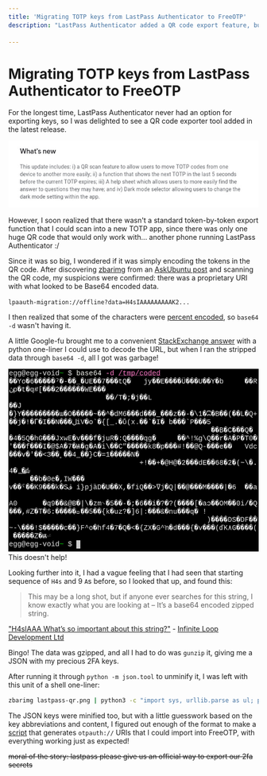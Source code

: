 ```yaml
---
title: 'Migrating TOTP keys from LastPass Authenticator to FreeOTP'
description: "LastPass Authenticator added a QR code export feature, but it's restricted to its own app. Let's break it!"

---
```


# Migrating TOTP keys from LastPass Authenticator to FreeOTP

For the longest time, LastPass Authenticator never had an option for exporting keys, so I was delighted to see a QR code exporter tool added in the latest release.

![The latest patch notes for LastPass Authenticator. It mentions "a QR scan feature to allow users to move TOTP codes from one device to another more easily"](/assets/blog/lastpass/patch-notes.jpg)

However, I soon realized that there wasn't a standard token-by-token export function that I could scan into a new TOTP app, since there was only one huge QR code that would only work with... another phone running LastPass Authenticator :/

Since it was so big, I wondered if it was simply encoding the tokens in the QR code. After discovering [zbarimg](https://sourceforge.net/projects/zbar/) from an [AskUbuntu post](https://askubuntu.com/questions/22871/software-to-read-a-qr-code) and scanning the QR code, my suspicions were confirmed: there was a proprietary URI with what looked to be Base64 encoded data.

`lpaauth-migration://offline?data=H4sIAAAAAAAAAK2...`

I then realized that some of the characters were [percent encoded](https://en.wikipedia.org/wiki/Percent-encoding), so `base64 -d` wasn't having it.

A little Google-fu brought me to a convenient [StackExchange answer](https://unix.stackexchange.com/a/159254) with a python one-liner I could use to decode the URL, but when I ran the stripped data through `base64 -d`, all I got was garbage!

![Unrecognized symbols are displayed on a terminal](/assets/blog/lastpass/garbage.jpg)
This doesn't help!

Looking further into it, I had a vague feeling that I had seen that starting sequence of `H4s` and 9 `A`s before, so I looked that up, and found this:
> This may be a long shot, but if anyone ever searches for this string, I know exactly what you are looking at – It’s a base64 encoded zipped string.

["H4sIAAA What’s so important about this string?"](https://blog.dotnetframework.org/2016/12/07/h4siaaa-whats-so-important-about-this-string/) - [Infinite Loop Development Ltd](https://blog.dotnetframework.org/author/dananos/)

Bingo! The data was gzipped, and all I had to do was `gunzip` it, giving me a JSON with my precious 2FA keys.

After running it through `python -m json.tool` to unminify it, I was left with this unit of a shell one-liner:
```sh
zbarimg lastpass-qr.png | python3 -c "import sys, urllib.parse as ul; print (ul.unquote_plus(sys.stdin.read()))" | tail -c +42 | base64 -d | gunzip | python -m json.tool > 2fa.json
```

The JSON keys were minified too, but with a little guesswork based on the key abbreviations and content, I figured out enough of the format to make a [script](https://gist.github.com/TheEgghead27/f00cc83b0f8a28c43c15b9727fcf6383) that generates `otpauth://` URIs that I could import into FreeOTP, with everything working just as expected!

~~moral of the story: lastpass please give us an official way to export our 2fa secrets~~
